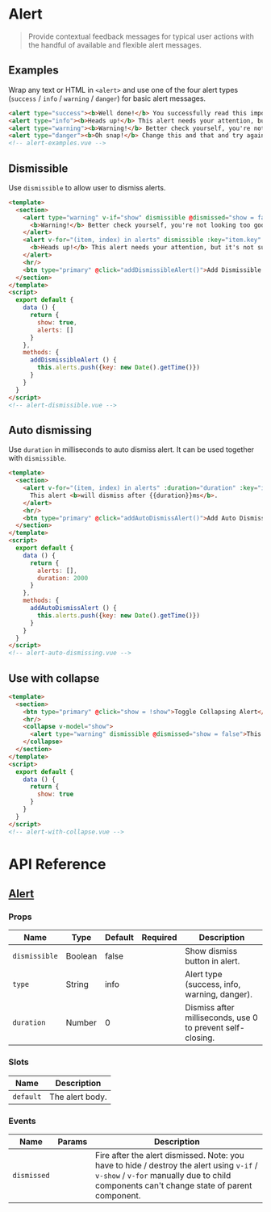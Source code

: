 # Alert

> Provide contextual feedback messages for typical user actions with the handful of available and flexible alert messages.

## Examples

Wrap any text or HTML in `<alert>` and use one of the four alert types (`success` / `info` / `warning` / `danger`) for basic alert messages.

```html
<alert type="success"><b>Well done!</b> You successfully read this important alert message.</alert>
<alert type="info"><b>Heads up!</b> This alert needs your attention, but it's not super important.</alert>
<alert type="warning"><b>Warning!</b> Better check yourself, you're not looking too good.</alert>
<alert type="danger"><b>Oh snap!</b> Change this and that and try again.</alert>
<!-- alert-examples.vue -->
```

## Dismissible

Use `dismissible` to allow user to dismiss alerts.

```html
<template>
  <section>
    <alert type="warning" v-if="show" dismissible @dismissed="show = false">
      <b>Warning!</b> Better check yourself, you're not looking too good.
    </alert>
    <alert v-for="(item, index) in alerts" dismissible :key="item.key" @dismissed="alerts.splice(index, 1)">
      <b>Heads up!</b> This alert needs your attention, but it's not super important.
    </alert>
    <hr/>
    <btn type="primary" @click="addDismissibleAlert()">Add Dismissible Alert</btn>
  </section>
</template>
<script>
  export default {
    data () {
      return {
        show: true,
        alerts: []
      }
    },
    methods: {
      addDismissibleAlert () {
        this.alerts.push({key: new Date().getTime()})
      }
    }
  }
</script>
<!-- alert-dismissible.vue -->
```

## Auto dismissing

Use `duration` in milliseconds to auto dismiss alert. It can be used together with `dismissible`.

```html
<template>
  <section>
    <alert v-for="(item, index) in alerts" :duration="duration" :key="item.key" @dismissed="alerts.splice(index, 1)">
      This alert <b>will dismiss after {{duration}}ms</b>.
    </alert>
    <hr/>
    <btn type="primary" @click="addAutoDismissAlert()">Add Auto Dismiss Alert</btn>
  </section>
</template>
<script>
  export default {
    data () {
      return {
        alerts: [],
        duration: 2000
      }
    },
    methods: {
      addAutoDismissAlert () {
        this.alerts.push({key: new Date().getTime()})
      }
    }
  }
</script>
<!-- alert-auto-dismissing.vue -->
```

## Use with collapse

```html
<template>
  <section>
    <btn type="primary" @click="show = !show">Toggle Collapsing Alert</btn>
    <hr/>
    <collapse v-model="show">
      <alert type="warning" dismissible @dismissed="show = false">This alert <b>will collapse on open / close</b>.</alert>
    </collapse>
  </section>
</template>
<script>
  export default {
    data () {
      return {
        show: true
      }
    }
  }
</script>
<!-- alert-with-collapse.vue -->
```

# API Reference

## [Alert](https://github.com/wxsms/uiv/blob/master/src/components/alert/Alert.vue)

### Props

Name             | Type       | Default  | Required | Description
---------------- | ---------- | -------- | -------- | -----------------------
`dismissible`    | Boolean    | false    |          | Show dismiss button in alert.
`type`           | String     | info     |          | Alert type (success, info, warning, danger).
`duration`       | Number     | 0        |          | Dismiss after milliseconds, use 0 to prevent self-closing.

### Slots

Name      | Description
--------- | -----------------------
`default` | The alert body.

### Events

Name        | Params | Description
----------- | ------ | ---------------
`dismissed` |        | Fire after the alert dismissed. Note: you have to hide / destroy the alert using `v-if` / `v-show` / `v-for` manually due to child components can't change state of parent component.
